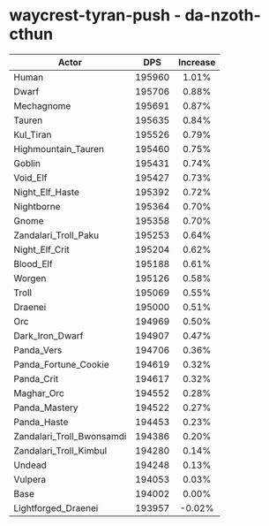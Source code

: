 # waycrest-tyran-push - da-nzoth-cthun
| Actor | DPS | Increase |
|---|:---:|:---:|
|Human|195960|1.01%|
|Dwarf|195706|0.88%|
|Mechagnome|195691|0.87%|
|Tauren|195635|0.84%|
|Kul_Tiran|195526|0.79%|
|Highmountain_Tauren|195460|0.75%|
|Goblin|195431|0.74%|
|Void_Elf|195427|0.73%|
|Night_Elf_Haste|195392|0.72%|
|Nightborne|195364|0.70%|
|Gnome|195358|0.70%|
|Zandalari_Troll_Paku|195253|0.64%|
|Night_Elf_Crit|195204|0.62%|
|Blood_Elf|195188|0.61%|
|Worgen|195126|0.58%|
|Troll|195069|0.55%|
|Draenei|195000|0.51%|
|Orc|194969|0.50%|
|Dark_Iron_Dwarf|194907|0.47%|
|Panda_Vers|194706|0.36%|
|Panda_Fortune_Cookie|194619|0.32%|
|Panda_Crit|194617|0.32%|
|Maghar_Orc|194552|0.28%|
|Panda_Mastery|194522|0.27%|
|Panda_Haste|194453|0.23%|
|Zandalari_Troll_Bwonsamdi|194386|0.20%|
|Zandalari_Troll_Kimbul|194280|0.14%|
|Undead|194248|0.13%|
|Vulpera|194053|0.03%|
|Base|194002|0.00%|
|Lightforged_Draenei|193957|-0.02%|
